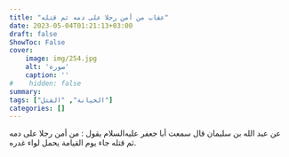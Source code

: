 ```yaml
---
title: "عقاب من أمن رجلا على دمه ثم قتله"
date: 2023-05-04T01:21:13+03:00
draft: false
ShowToc: False
cover:
    image: img/254.jpg
    alt: 'صورة'
    caption: ''
#    hidden: false
summary: 
tags: ["الخيانة", "القتل"]
categories: []
---
```

عن عبد الله بن سليمان
قال سمعت أبا جعفر عليه‌السلام يقول : من أمن رجلا على دمه ثم قتله جاء
يوم القيامة يحمل لواء غدره.


